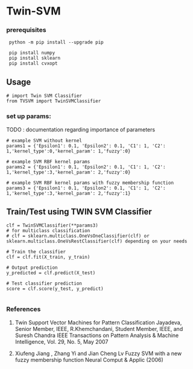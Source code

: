 # Twin-SVM

### prerequisites

	 python -m pip install --upgrade pip

	 pip install numpy
	 pip install sklearn
	 pip install cvxopt



## Usage

```
# import Twin SVM Classifier
from TVSVM import TwinSVMClassifier
```

### set up params:

TODO : documentation regarding importance of parameters

```
# example SVM without kernel
params1 = {'Epsilon1': 0.1, 'Epsilon2': 0.1, 'C1': 1, 'C2': 1,'kernel_type':0,'kernel_param': 1,'fuzzy':0}

# example SVM RBF kernel params
params2 = {'Epsilon1': 0.1, 'Epsilon2': 0.1, 'C1': 1, 'C2': 1,'kernel_type':3,'kernel_param': 2,'fuzzy':0}

# example SVM RBF kernel params with fuzzy membership function
params3 = {'Epsilon1': 0.1, 'Epsilon2': 0.1, 'C1': 1, 'C2': 1,'kernel_type':3,'kernel_param': 2,'fuzzy':1}

```

## Train/Test using TWIN SVM Classifier

```
clf = TwinSVMClassifier(**params3)
# for multiclass classification
# clf = sklearn.multiclass.OneVsOneClassifier(clf) or sklearn.multiclass.OneVsRestClassifier(clf) depending on your needs

# Train the classifier
clf = clf.fit(X_train, y_train)

# Output prediction
y_predicted = clf.predict(X_test)

# Test classifier prediction
score = clf.score(y_test, y_predict)


```

### References

1) 	Twin Support Vector Machines for Pattern Classification
	Jayadeva, Senior Member, IEEE, R.Khemchandani, Student Member, IEEE, and Suresh Chandra
	IEEE Transactions on Pattern Analysis & Machine Intelligence, Vol. 29, No. 5, May 2007

2) 	Xiufeng Jiang , Zhang Yi and Jian Cheng Lv
	Fuzzy SVM with a new fuzzy membership function
	Neural Comput & Applic (2006)
